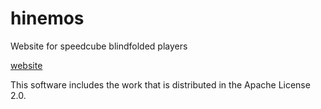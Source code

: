 # hinemos
Website for speedcube blindfolded players

[website](https://saxcy.info/hinemos/top.html)

This software includes the work that is distributed in the Apache License 2.0.
